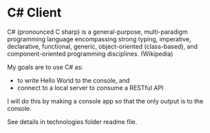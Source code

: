 # C# Client
C# (pronounced C sharp) is a general-purpose, multi-paradigm programming language encompassing strong typing, imperative, declarative, functional, generic, object-oriented (class-based), and component-oriented programming disciplines. (Wikipedia)

My goals are to use C# as:
- to write Hello World to the console, and
- connect to a local server to consume a RESTful API

I will do this by making a console app so that the only output is to the console.

See details in technologies folder readme file.